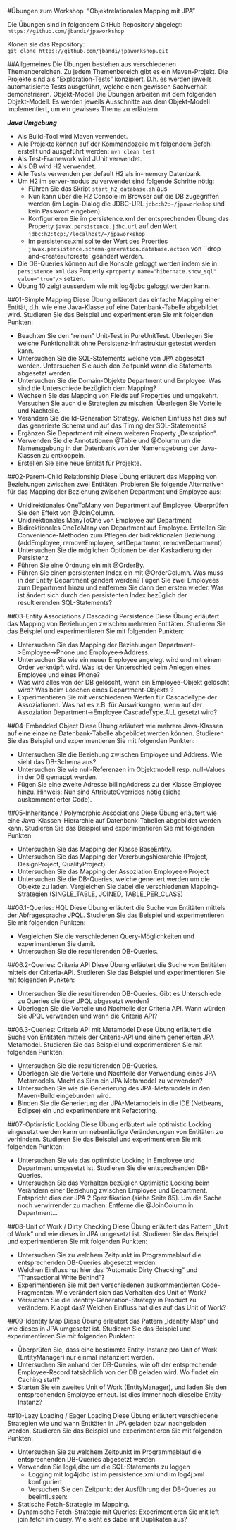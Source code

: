 #Übungen zum Workshop  “Objektrelationales Mapping mit JPA”

Die Übungen sind in folgendem GitHub Repository abgelegt:
`https://github.com/jbandi/jpaworkshop`

Klonen sie das Repository:  
`git clone https://github.com/jbandi/jpaworkshop.git`


##Allgemeines
Die Übungen bestehen aus verschiedenen Themenbereichen. Zu jedem Themenbereich gibt es ein Maven-Projekt.
Die Projekte sind als “Exploration-Tests” konzipiert. D.h. es werden jeweils automatisierte Tests ausgeführt, welche einen gewissen Sachverhalt demonstrieren.
Objekt-Modell
Die Übungen arbeiten mit dem folgenden Objekt-Modell. Es werden jeweils Ausschnitte aus dem Objekt-Modell implementiert, um ein gewisses Thema zu erläutern.

***Java Umgebung***

- Als Build-Tool wird Maven verwendet.
- Alle Projekte können auf der Kommandozeile mit folgendem Befehl erstellt und ausgeführt werden: `mvn clean test`
- Als Test-Framework wird JUnit verwendet.
- Als DB wird H2 verwendet.
- Alle Tests verwenden per default H2 als in-memory Datenbank
- Um H2 im server-modus zu verwendet sind folgende Schritte nötig:
    - Führen Sie das Skript `start_h2_database.sh` aus
    - Nun kann über die H2 Console im Browser auf die DB zugegriffen werden (im Login-Dialog die JDBC-URL `jdbc:h2:~/jpaworkshop` und kein Passwort eingeben)
    - Konfigurieren Sie im persistence.xml der entsprechenden Übung das Property `javax.persistence.jdbc.url` auf den Wert `jdbc:h2:tcp://localhost/~/jpaworkshop`
    - Im persistence.xml sollte der Wert des Proerties `javax.persistence.schema-generation.database.action` von ``drop-and-create` auf `create` geändert werden.
- Die DB-Queries können auf die Konsole geloggt werden indem sie in `persistence.xml` das Property `<property name="hibernate.show_sql" value="true"/>` setzen.
- Übung 10 zeigt ausserdem wie mit log4jdbc geloggt werden kann.

##01-Simple Mapping
Diese Übung erläutert das einfache Mapping einer Entität, d.h. wie eine Java-Klasse auf eine Datenbank-Tabelle abgebildet wird.
Studieren Sie das Beispiel und experimentieren Sie mit folgenden Punkten:

- Beachten Sie den “reinen” Unit-Test in PureUnitTest. Überlegen Sie welche Funktionalität ohne Persistenz-Infrastruktur getestet werden kann.
- Untersuchen Sie die SQL-Statements welche von JPA  abgesetzt werden. Untersuchen Sie auch den Zeitpunkt wann die Statements abgesetzt werden.
- Untersuchen Sie die Domain-Objekte Department und Employee. Was sind die Unterschiede bezüglich dem Mapping?
- Wechseln Sie das Mapping von Fields auf Properties und umgekehrt. Versuchen Sie auch die Strategien zu mischen. Überlegen Sie Vorteile und Nachteile.
- Verändern Sie die Id-Generation Strategy. Welchen Einfluss hat dies auf das generierte Schema und auf das Timing der SQL-Statements?
- Ergänzen Sie Department mit einem weiteren Property „Description“.
- Verwenden Sie die Annotationen @Table und @Column um die Namensgebung in der Datenbank von der Namensgebung der Java-Klassen zu entkoppeln.
- Erstellen Sie eine neue Entität für Projekte.

##02-Parent-Child Relationship
Diese Übung erläutert das Mapping von Beziehungen zwischen zwei Entitäten.
Probieren Sie folgende Alternativen für das Mapping der Beziehung zwischen Department und Employee aus:

- Unidirektionales OneToMany von Department auf Employee. Überprüfen Sie den Effekt von @JoinColumn.
- Unidirektionales ManyToOne von Employee auf  Department
- Bidirektionales OneToMany von Department auf Employee. Erstellen Sie Convenience-Methoden zum Pflegen der bidirektionalen Beziehung (addEmployee, removeEmployee, setDepartment, removeDepartment)
- Untersuchen Sie die möglichen Optionen bei der Kaskadierung der Persistenz
- Führen Sie eine Ordnung ein mit @OrderBy.  
- Führen Sie einen persistenten Index ein mit @OrderColumn. Was muss in der Entity Department gändert werden? Fügen Sie zwei Employees zum Department hinzu und entfernen Sie dann den ersten wieder. Was ist ändert sich durch den persistenten Index bezüglich der resultierenden SQL-Statements?


##03-Entity Associations / Cascading Persistence
Diese Übung erläutert das Mapping von Beziehungen zwischen mehreren Entitäten.
Studieren Sie das Beispiel und experimentieren Sie mit folgenden Punkten:

- Untersuchen Sie das Mapping der Beziehungen Department->Employee->Phone und Employee->Address.
- Untersuchen Sie wie ein neuer Employee angelegt wird und mit einem Order verknüpft wird. Was ist der Unterschied beim Anlegen eines Employee und eines Phone?
- Was wird alles von der DB gelöscht, wenn ein Employee-Objekt gelöscht wird? Was beim Löschen eines  Department-Objekts ?
- Experimentieren Sie mit verschiedenen Werten für CascadeType der Assoziationen. Was hat es z.B. für Auswirkungen, wenn auf der Assoziation Department->Employee CascadeType.ALL gesetzt wird?

##04-Embedded Object
Diese Übung erläutert wie mehrere Java-Klassen auf eine einzelne Datenbank-Tabelle abgebildet werden können.
Studieren Sie das Beispiel und experimentieren Sie mit folgenden Punkten:

- Untersuchen SIe die Beziehung zwischen Employee und Address. Wie sieht das DB-Schema aus?
- Untersuchen Sie wie null-Referenzen im Objektmodell resp. null-Values in der DB gemappt werden.
- Fügen Sie eine zweite Adresse billingAddress zu der Klasse Employee hinzu. Hinweis: Nun sind AttributeOverrides nötig (siehe auskommentierter Code).

##05-Inheritance / Polymorphic Associations
Diese Übung erläutert wie eine Java-Klassen-Hierarchie auf Datenbank-Tabellen abgebildet werden kann.
Studieren Sie das Beispiel und experimentieren Sie mit folgenden Punkten:

- Untersuchen Sie das Mapping der Klasse BaseEntity.
- Untersuchen Sie das Mapping der Vererbungshierarchie (Project, DesignProject, QualityProject)
- Untersuchen Sie das Mapping der Assoziation Employee->Project
- Untersuchen Sie die DB-Queries, welche  generiert werden um die Objekte zu laden. Vergleichen Sie dabei die verschiedenen Mapping-Strategien (SINGLE_TABLE, JOINED, TABLE_PER_CLASS)

##06.1-Queries: HQL
Diese Übung erläutert die Suche von Entitäten mittels der Abfragesprache JPQL.
Studieren Sie das Beispiel und experimentieren Sie mit folgenden Punkten:

- Vergleichen Sie die verschiedenen Query-Möglichkeiten und experimentieren Sie damit.
- Untersuchen Sie die resultierenden DB-Queries.

##06.2-Queries: Criteria API
Diese Übung erläutert die Suche von Entitäten mittels der Criteria-API.
Studieren Sie das Beispiel und experimentieren Sie mit folgenden Punkten:

- Untersuchen Sie die resultierenden DB-Queries. Gibt es Unterschiede zu Queries die über JPQL abgesetzt werden?
- Überlegen Sie die Vorteile und Nachteile der Criteria API. Wann würden Sie JPQL verwenden und wann die Criteria API?

##06.3-Queries: Criteria API mit Metamodel
Diese Übung erläutert die Suche von Entitäten mittels der Criteria-API und einem generierten JPA Metamodel.
Studieren Sie das Beispiel und experimentieren Sie mit folgenden Punkten:

- Untersuchen Sie die resultierenden DB-Queries.
- Überlegen Sie die Vorteile und Nachteile der Verwendung eines JPA Metamodels. Macht es Sinn ein JPA Metamodel zu verwenden?
- Untersuchen Sie wie die Generierung des JPA-Metamodels in den Maven-Build eingebunden wird.
- Binden Sie die Generierung der JPA-Metamodels in die IDE (Netbeans, Eclipse) ein und experimentiere mit Refactoring. 

##07-Optimistic Locking
Diese Übung erläutert wie optimistic Locking eingesetzt werden kann um nebenläufige Veränderungen von Entitäten zu verhindern.
Studieren Sie das Beispiel und experimentieren Sie mit folgenden Punkten:

- Untersuchen Sie wie das optimistic Locking in Employee und Department umgesetzt ist. Studieren Sie die entsprechenden DB-Queries.
- Untersuchen Sie das Verhalten bezüglich Optimistic Locking beim Verändern einer Beziehung zwischen Employee und Department. Entspricht dies der JPA 2 Spezifikation (siehe Seite 85). Um die Sache noch verwirrender zu machen: Entferne die @JoinColumn in Department...

##08-Unit of Work / Dirty Checking
Diese Übung erläutert das Pattern „Unit of Work“ und wie dieses in JPA umgesetzt ist.
Studieren Sie das Beispiel und experimentieren Sie mit folgenden Punkten:

- Untersuchen Sie zu welchem Zeitpunkt im Programmablauf die entsprechenden DB-Queries abgesetzt werden.
- Welchen Einfluss hat hier das “Automatic Dirty Checking” und “Transactional Write Behind”?
- Experimentieren Sie mit den verschiedenen auskommentierten Code-Fragmenten. Wie verändert sich das Verhalten des Unit of Work?
- Versuchen Sie die Identity-Generation-Strategy in Product zu verändern. Klappt das? Welchen Einfluss hat dies auf das Unit of Work?

##09-Identity Map
Diese Übung erläutert das Pattern „Identity Map“ und wie dieses in JPA umgesetzt ist.
Studieren Sie das Beispiel und experimentieren Sie mit folgenden Punkten:

- Überprüfen Sie, dass eine bestimmte Entity-Instanz pro Unit of Work (EntityManager) nur einmal instanziert werden.
- Untersuchen Sie anhand der DB-Queries, wie oft der entsprechende Employee-Record tatsächlich von der DB geladen wird. Wo findet ein Caching statt?
- Starten Sie ein zweites Unit of Work (EntityManager), und laden Sie den entsprechenden Employee erneut. Ist dies immer noch dieselbe Entity-Instanz?

##10-Lazy Loading / Eager Loading
Diese Übung erläutert verschiedene Strategien wie und wann Entitäten in JPA geladen bzw. nachgeladen werden.
Studieren Sie das Beispiel und experimentieren Sie mit folgenden Punkten:

- Untersuchen Sie zu welchem Zeitpunkt im Programmablauf die entsprechenden DB-Queries abgesetzt werden.
- Verwenden Sie log4jdbc um die SQL-Statements zu loggen
    - Logging mit log4jdbc ist im persistence.xml und im log4j.xml konfiguriert.
    - Versuchen Sie den Zeitpunkt der Ausführung der DB-Queries zu beeinflussen:
- Statische Fetch-Strategie im Mapping.
- Dynamische Fetch-Strategie mit Queries: Experimentieren Sie mit left join fetch im query. Wie sieht es dabei mit Duplikaten aus?
